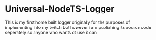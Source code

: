 # Universal-NodeTS-Logger
This is my first home built logger originally for the purposes of implementing into my twitch bot however i am publishing its source code seperately so anyone who wants ot use it can 
